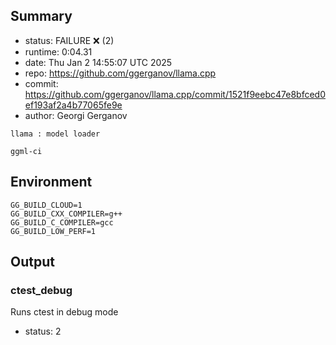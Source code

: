 ## Summary

- status:  FAILURE ❌ (2)
- runtime: 0:04.31
- date:    Thu Jan  2 14:55:07 UTC 2025
- repo:    https://github.com/ggerganov/llama.cpp
- commit:  https://github.com/ggerganov/llama.cpp/commit/1521f9eebc47e8bfced0ef193af2a4b77065fe9e
- author:  Georgi Gerganov
```
llama : model loader

ggml-ci
```

## Environment

```
GG_BUILD_CLOUD=1
GG_BUILD_CXX_COMPILER=g++
GG_BUILD_C_COMPILER=gcc
GG_BUILD_LOW_PERF=1
```

## Output

### ctest_debug

Runs ctest in debug mode
- status: 2
```

```

